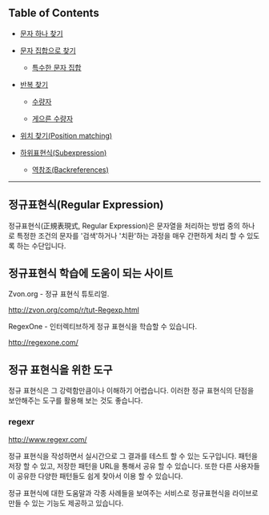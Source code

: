 ## Table of Contents

- [문자 하나 찾기](https://github.com/eastshine-high/til/blob/main/regular-expressions/matching-single-characters.md)

- [문자 집합으로 찾기](https://github.com/eastshine-high/til/tree/main/regular-expressions/matching-sets-of-characters)

    - [특수한 문자 집합](https://github.com/eastshine-high/til/blob/main/regular-expressions/matching-sets-of-characters/special-sets-of-characters.md)

- [반복 찾기](https://github.com/eastshine-high/til/tree/main/regular-expressions/repeating-matches)

    - [수량자](https://github.com/eastshine-high/til/blob/main/regular-expressions/repeating-matches/quantifiers.md)

    - [게으른 수량자](https://github.com/eastshine-high/til/blob/main/regular-expressions/repeating-matches/lazy-quantifier.md)

- [위치 찾기(Position matching)](https://github.com/eastshine-high/til/blob/main/regular-expressions/position-matching.md)

- [하위표현식(Subexpression)](https://github.com/eastshine-high/til/tree/main/regular-expressions/subexpression)

    - [역참조(Backreferences)](https://github.com/eastshine-high/til/blob/main/regular-expressions/subexpression/backreferences.md)

---

## 정규표현식(Regular Expression)

정규표현식(正規表現式, Regular Expression)은 문자열을 처리하는 방법 중의 하나로 특정한 조건의 문자를 '검색'하거나 '치환'하는 과정을 매우 간편하게 처리 할 수 있도록 하는 수단입니다.

## 정규표현식 학습에 도움이 되는 사이트

Zvon.org - 정규 표현식 튜토리얼.

http://zvon.org/comp/r/tut-Regexp.html

RegexOne - 인터렉티브하게 정규 표현식을 학습할 수 있습니다.

http://regexone.com/

## 정규 표현식을 위한 도구

정규 표현식은 그 강력함만큼이나 이해하기 어렵습니다. 이러한 정규 표현식의 단점을 보안해주는 도구를 활용해 보는 것도 좋습니다.

### regexr

http://www.regexr.com/

정규 표현식을 작성하면서 실시간으로 그 결과를 테스트 할 수 있는 도구입니다. 패턴을 저장 할 수 있고, 저장한 패턴을 URL을 통해서 공유 할 수 있습니다. 또한 다른 사용자들이 공유한 다양한 패턴들도 쉽게 찾아서 이용 할 수 있습니다.

정규 표현식에 대한 도움말과 각종 사례들을 보여주는 서비스로 정규표현식을 라이브로 만들 수 있는 기능도 제공하고 있습니다.

